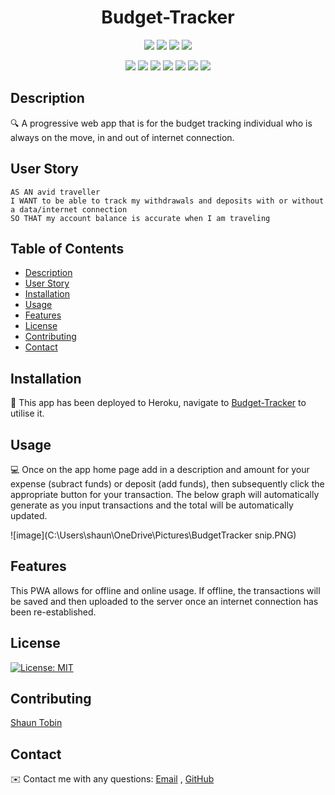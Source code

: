 <h1 align="center">Budget-Tracker</h1>
   
  
<p align="center">
    <img src="https://img.shields.io/github/repo-size/tobin14-jpg/Budget-Tracker" />
    <img src="https://img.shields.io/github/languages/top/tobin14-jpg/Budget-Tracker"  />
    <img src="https://img.shields.io/github/issues/tobin14-jpg/Budget-Tracker" />
    <img src="https://img.shields.io/github/last-commit/tobin14-jpg/Budget-Tracker" >
</p>
  
<p align="center">
    <img src="https://img.shields.io/badge/Javascript-yellow" />
    <img src="https://img.shields.io/badge/VisualStudioCode-blue"  />
    <img src="https://img.shields.io/badge/-Node.js-green" />
    <img src="https://img.shields.io/badge/-Express-red" >
    <img src="https://img.shields.io/badge/-Heroku-lightgrey" />
    <img src="https://img.shields.io/badge/-MongoDB-orange" />
    <img src="https://img.shields.io/badge/-Mongoose-brightgreen" />
</p>
   
## Description
  
🔍 A progressive web app that is for the budget tracking individual who is always on the move, in and out of internet connection.
  
## User Story
  
```
AS AN avid traveller
I WANT to be able to track my withdrawals and deposits with or without a data/internet connection
SO THAT my account balance is accurate when I am traveling
```
  
## Table of Contents
- [Description](#description)
- [User Story](#user-story)
- [Installation](#installation)
- [Usage](#usage)
- [Features](#features)
- [License](#license)
- [Contributing](#contributing)
- [Contact](#contact)

## Installation
💾 This app has been deployed to Heroku, navigate to [Budget-Tracker](https://nameless-thicket-72898.herokuapp.com/) to utilise it.
  
## Usage
💻 Once on the app home page add in a description and amount for your expense (subract funds) or deposit (add funds), then subsequently click the appropriate button for your transaction. The below graph will automatically generate as you input transactions and the total will be automatically updated.

![image](C:\Users\shaun\OneDrive\Pictures\BudgetTracker snip.PNG)

## Features
This PWA allows for offline and online usage. If offline, the transactions will be saved and then uploaded to the server once an internet connection has been re-established.
  
## License
[![License: MIT](https://img.shields.io/badge/License-MIT-yellow.svg)](https://opensource.org/licenses/MIT)

## Contributing
[Shaun Tobin](https://github.com/tobin14-jpg)

## Contact
✉️ Contact me with any questions: [Email](mailto:shauntobin88@gmail.com) , [GitHub](https://github.com/tobin14-jpg)<br />
